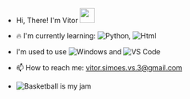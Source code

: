 - Hi, There! I'm Vitor <img src="https://raw.githubusercontent.com/aemmadi/aemmadi/master/wave.gif" width="30">

- 🔥 I'm currently learning: ![Python](https://img.shields.io/badge/-Python-black?style=flat-square&logo=Python), ![Html](https://img.shields.io/badge/-html-black?style=flat-square&logo=html)
- I'm used to use  ![Windows](https://img.shields.io/badge/-Windows-black?style=flat-square&logo=Windows) and   ![VS Code](https://img.shields.io/badge/-VS%20Code-007ACC?style=flat-square&logo=visual-studio-code)
- 📫 How to reach me: vitor.simoes.vs.3@gmail.com

- ![Basketball is my jam](https://img.shields.io/badge/My%20jam-Basketball-critical?style=flat-square&logo=nba&logoColor=white)

